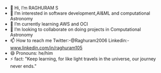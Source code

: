 - 👋 Hi, I’m RAGHURAM S
- 👀 I’m interested in software development,AI&ML and computational Astronomy
- 🌱 I’m currently learning AWS and OCI
- 💞️ I’m looking to collaborate on doing projects in Computational Astronomy
- 📫 How to reach me Twitter:-@Raghuram2006 Linkedin:-www.linkedin.com/in/raghuram105
- 😄 Pronouns: he/him
- ⚡ fact: "Keep learning, for like light travels in the universe, our journey never ends."

<!---
RAGHURAM-105/RAGHURAM-105 is a ✨ special ✨ repository because its `README.md` (this file) appears on your GitHub profile.
You can click the Preview link to take a look at your changes.
--->
